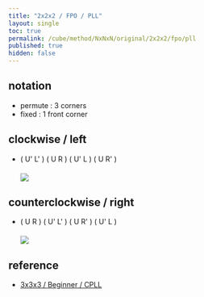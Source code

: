 ```yaml
---
title: "2x2x2 / FPO / PLL"
layout: single
toc: true
permalink: /cube/method/NxNxN/original/2x2x2/fpo/pll
published: true
hidden: false
---
```


<head>
  <base target="_blank">
  <style>
    img {
      max-width:150px;
    }
    .img-wrapper {
      margin: 20px 0px;
    }
  </style>
</head>



## notation

- permute : 3 corners
- fixed : 1 front corner



## clockwise / left

- ( U' L' ) ( U R ) ( U' L ) ( U R' )
  <div class="img-wrapper">
    <a href="https://alpha.twizzle.net/edit/?puzzle=2x2x2&setup-anchor=end&stickering=PLL&alg=U%27+L%27+U+R+U%27+L+U+R%27">
      <img src="https://user-images.githubusercontent.com/92285528/215317611-409ec13e-14df-43e6-ad34-f74d4f450db4.png">
    </a>
  </div>



## counterclockwise / right

- ( U R ) ( U' L' ) ( U R' ) ( U' L )
  <div class="img-wrapper">
    <a href="https://alpha.twizzle.net/edit/?puzzle=2x2x2&setup-anchor=end&stickering=PLL&alg=U+R+U%27+L%27+U+R%27+U%27+L">
      <img src="https://user-images.githubusercontent.com/92285528/215317721-827a6e7c-6d7f-4056-82db-2c5710ec7b3c.png">
    </a>
  </div>



## reference

- [3x3x3 / Beginner / CPLL](/cube/method/NxNxN/original/3x3x3/beginner/cpll)
